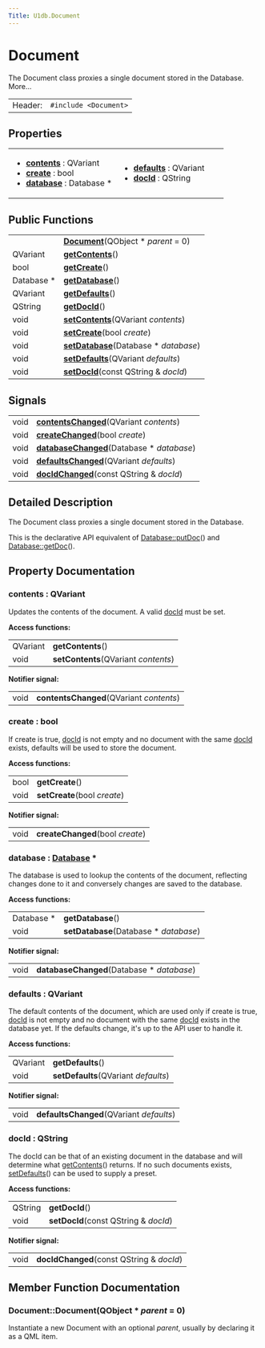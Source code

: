 ```yaml
---
Title: U1db.Document
---
```

        
Document
========

The Document class proxies a single document stored in the Database. More...

|         |                       |
|---------|-----------------------|
| Header: | `#include <Document>` |

<span id="properties"></span>
Properties
----------

<table>
<colgroup>
<col width="50%" />
<col width="50%" />
</colgroup>
<tbody>
<tr class="odd">
<td><ul>
<li><strong><a href="#contents-prop">contents</a></strong> : QVariant</li>
<li><strong><a href="#create-prop">create</a></strong> : bool</li>
<li><strong><a href="#database-prop">database</a></strong> : Database *</li>
</ul></td>
<td><ul>
<li><strong><a href="#defaults-prop">defaults</a></strong> : QVariant</li>
<li><strong><a href="#docId-prop">docId</a></strong> : QString</li>
</ul></td>
</tr>
</tbody>
</table>

<span id="public-functions"></span>
Public Functions
----------------

|             |                                                                     |
|-------------|---------------------------------------------------------------------|
|             | **[Document](#Document)**(QObject \* *parent* = 0)        |
| QVariant    | **[getContents](#contents-prop)**()                       |
| bool        | **[getCreate](#create-prop)**()                           |
| Database \* | **[getDatabase](#database-prop)**()                       |
| QVariant    | **[getDefaults](#defaults-prop)**()                       |
| QString     | **[getDocId](#docId-prop)**()                             |
| void        | **[setContents](#contents-prop)**(QVariant *contents*)    |
| void        | **[setCreate](#create-prop)**(bool *create*)              |
| void        | **[setDatabase](#database-prop)**(Database \* *database*) |
| void        | **[setDefaults](#defaults-prop)**(QVariant *defaults*)    |
| void        | **[setDocId](#docId-prop)**(const QString & *docId*)      |

<span id="signals"></span>
Signals
-------

|      |                                                                         |
|------|-------------------------------------------------------------------------|
| void | **[contentsChanged](#contents-prop)**(QVariant *contents*)    |
| void | **[createChanged](#create-prop)**(bool *create*)              |
| void | **[databaseChanged](#database-prop)**(Database \* *database*) |
| void | **[defaultsChanged](#defaults-prop)**(QVariant *defaults*)    |
| void | **[docIdChanged](#docId-prop)**(const QString & *docId*)      |

<span id="details"></span>
Detailed Description
--------------------

The Document class proxies a single document stored in the Database.

This is the declarative API equivalent of [Database::putDoc](../U1db.Database.md#putDoc)() and [Database::getDoc](../U1db.Database.md#getDoc)().

Property Documentation
----------------------

### <span id="contents-prop"></span><span class="name">contents</span> : <span class="type">QVariant</span>

Updates the contents of the document. A valid [docId](#docId-prop) must be set.

**Access functions:**

|          |                                                                |
|----------|----------------------------------------------------------------|
| QVariant | <span class="name">**getContents**</span>()                    |
| void     | <span class="name">**setContents**</span>(QVariant *contents*) |

**Notifier signal:**

|      |                                                                    |
|------|--------------------------------------------------------------------|
| void | <span class="name">**contentsChanged**</span>(QVariant *contents*) |

### <span id="create-prop"></span><span class="name">create</span> : <span class="type">bool</span>

If create is true, [docId](#docId-prop) is not empty and no document with the same [docId](#docId-prop) exists, defaults will be used to store the document.

**Access functions:**

|      |                                                        |
|------|--------------------------------------------------------|
| bool | <span class="name">**getCreate**</span>()              |
| void | <span class="name">**setCreate**</span>(bool *create*) |

**Notifier signal:**

|      |                                                            |
|------|------------------------------------------------------------|
| void | <span class="name">**createChanged**</span>(bool *create*) |

### <span id="database-prop"></span><span class="name">database</span> : <span class="type">[Database](../U1db.Database.md)</span> \*

The database is used to lookup the contents of the document, reflecting changes done to it and conversely changes are saved to the database.

**Access functions:**

|             |                                                                   |
|-------------|-------------------------------------------------------------------|
| Database \* | <span class="name">**getDatabase**</span>()                       |
| void        | <span class="name">**setDatabase**</span>(Database \* *database*) |

**Notifier signal:**

|      |                                                                       |
|------|-----------------------------------------------------------------------|
| void | <span class="name">**databaseChanged**</span>(Database \* *database*) |

### <span id="defaults-prop"></span><span class="name">defaults</span> : <span class="type">QVariant</span>

The default contents of the document, which are used only if create is true, [docId](#docId-prop) is not empty and no document with the same [docId](#docId-prop) exists in the database yet. If the defaults change, it's up to the API user to handle it.

**Access functions:**

|          |                                                                |
|----------|----------------------------------------------------------------|
| QVariant | <span class="name">**getDefaults**</span>()                    |
| void     | <span class="name">**setDefaults**</span>(QVariant *defaults*) |

**Notifier signal:**

|      |                                                                    |
|------|--------------------------------------------------------------------|
| void | <span class="name">**defaultsChanged**</span>(QVariant *defaults*) |

### <span id="docId-prop"></span><span class="name">docId</span> : <span class="type">QString</span>

The docId can be that of an existing document in the database and will determine what [getContents](#contents-prop)() returns. If no such documents exists, [setDefaults](#defaults-prop)() can be used to supply a preset.

**Access functions:**

|         |                                                                 |
|---------|-----------------------------------------------------------------|
| QString | <span class="name">**getDocId**</span>()                        |
| void    | <span class="name">**setDocId**</span>(const QString & *docId*) |

**Notifier signal:**

|      |                                                                     |
|------|---------------------------------------------------------------------|
| void | <span class="name">**docIdChanged**</span>(const QString & *docId*) |

Member Function Documentation
-----------------------------

### <span id="Document"></span>Document::<span class="name">Document</span>(<span class="type">QObject</span> \* *parent* = 0)

Instantiate a new Document with an optional *parent*, usually by declaring it as a QML item.

